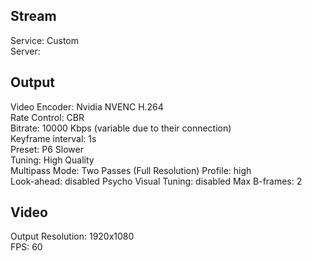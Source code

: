 ## Stream
Service: Custom  
Server:  

## Output
Video Encoder: Nvidia NVENC H.264  
Rate Control: CBR  
Bitrate: 10000 Kbps (variable due to their connection)  
Keyframe interval: 1s  
Preset: P6 Slower  
Tuning: High Quality  
Multipass Mode:  Two Passes (Full Resolution)
Profile: high  
Look-ahead: disabled
Psycho Visual Tuning: disabled
Max B-frames: 2

## Video
Output Resolution: 1920x1080  
FPS: 60  
